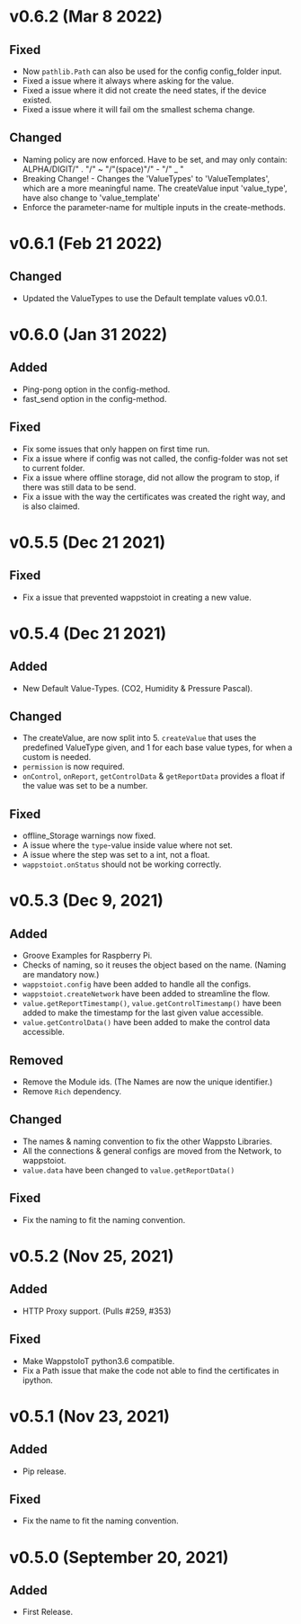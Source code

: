 v0.6.2 (Mar 8 2022)
===============================================================================

## Fixed
 * Now `pathlib.Path` can also be used for the config config_folder input.
 * Fixed a issue where it always where asking for the value.
 * Fixed a issue where it did not create the need states, if the device existed. 
 * Fixed a issue where it will fail om the smallest schema change.

## Changed

 * Naming policy are now enforced. Have to be set, and may only contain:
    ALPHA/DIGIT/" . "/" ~ "/"(space)"/" - "/" _ "
 * Breaking Change! - Changes the 'ValueTypes' to 'ValueTemplates', which are a more meaningful name. The createValue input 'value_type', have also change to 'value_template'
 * Enforce the parameter-name for multiple inputs in the create-methods. 


v0.6.1 (Feb 21 2022)
===============================================================================

## Changed

 * Updated the ValueTypes to use the Default template values v0.0.1.


v0.6.0 (Jan 31 2022)
===============================================================================

## Added
 * Ping-pong option in the config-method.
 * fast_send option in the config-method.

## Fixed

 * Fix some issues that only happen on first time run.
 * Fix a issue where if config was not called, the config-folder was not set to current folder.
 * Fix a issue where offline storage, did not allow the program to stop, if there was still data to be send.
 * Fix a issue with the way the certificates was created the right way, and is also claimed.


v0.5.5 (Dec 21 2021)
===============================================================================

## Fixed

 * Fix a issue that prevented wappstoiot in creating a new value.


v0.5.4 (Dec 21 2021)
===============================================================================

## Added

 * New Default Value-Types. (CO2, Humidity & Pressure Pascal).


## Changed

 * The createValue, are now split into 5. `createValue` that uses the predefined ValueType given, and 1 for each base value types, for when a custom is needed. 
 * `permission` is now required.
 * `onControl`, `onReport`, `getControlData` & `getReportData` provides a float if the value was set to be a number.


## Fixed

 * offline_Storage warnings now fixed.
 * A issue where the `type`-value inside value where not set.
 * A issue where the step was set to a int, not a float.
 * `wappstoiot.onStatus` should not be working correctly.


v0.5.3 (Dec 9, 2021)
===============================================================================

## Added

 * Groove Examples for Raspberry Pi.
 * Checks of naming, so it reuses the object based on the name. (Naming are mandatory now.)
 * `wappstoiot.config` have been added to handle all the configs.
 * `wappstoiot.createNetwork` have been added to streamline the flow.
 * `value.getReportTimestamp()`, `value.getControlTimestamp()` have been added to make the timestamp for the last given value accessible.
 * `value.getControlData()` have been added to make the control data accessible.

## Removed

 * Remove the Module ids. (The Names are now the unique identifier.)
 * Remove `Rich` dependency.

## Changed

 * The names & naming convention to fix the other Wappsto Libraries.
 * All the connections & general configs are moved from the Network, to wappstoiot.
 * `value.data` have been changed to `value.getReportData()`

## Fixed

 * Fix the naming to fit the naming convention.


v0.5.2 (Nov 25, 2021)
===============================================================================

## Added

 * HTTP Proxy support. (Pulls #259, #353)

## Fixed

 * Make WappstoIoT python3.6 compatible.
 * Fix a Path issue that make the code not able to find the certificates in ipython.


v0.5.1 (Nov 23, 2021)
===============================================================================

## Added

 * Pip release.

## Fixed

 * Fix the name to fit the naming convention.


v0.5.0 (September 20, 2021)
===============================================================================

## Added

 * First Release.
